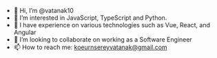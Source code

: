 - 👋 Hi, I’m @vatanak10
- 👀 I’m interested in JavaScript, TypeScript and Python.
- 🌱 I have experience on various technologies such as Vue, React, and Angular
- 💞️ I’m looking to collaborate on working as a Software Engineer
- 📫 How to reach me: koeurnsereyvatanak@gmail.com

<!---
vatanak10/vatanak10 is a ✨ special ✨ repository because its `README.md` (this file) appears on your GitHub profile.
You can click the Preview link to take a look at your changes.
--->

